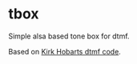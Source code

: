 # tbox

Simple alsa based tone box for dtmf.

Based on [Kirk Hobarts dtmf code](http://margo.student.utwente.nl/el/phone/dtmf.htm "").
